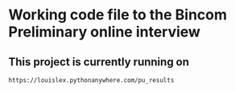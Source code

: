 # Working code file to the Bincom Preliminary online interview

## This project is currently running on
```
https://louislex.pythonanywhere.com/pu_results
```